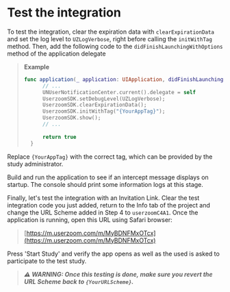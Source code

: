 # Test the integration

To test the integration, clear the expiration data with `clearExpirationData` and set the log level to `UZLogVerbose`, right before calling the `initWithTag` method. Then, add the following code to the `didFinishLaunchingWithOptions` method of the application delegate

>**Example**
>```swift
>func application(_ application: UIApplication, didFinishLaunchingWithOptions launchOptions: [UIApplicationLaunchOptionsKey: Any]?) -> Bool {
>       // ...
>       UNUserNotificationCenter.current().delegate = self
>       UserzoomSDK.setDebugLevel(UZLogVerbose);
>       UserzoomSDK.clearExpirationData();
>       UserzoomSDK.initWithTag("{YourAppTag}");
>       UserzoomSDK.show();
>       // ... 
>  
>       return true
>   }
>```

Replace `{YourAppTag}` with the correct tag, which can be provided by the study administrator.

Build and run the application to see if an intercept message displays on startup. The console should print some information logs at this stage.

Finally, let's test the integration with an Invitation Link. Clear the test integration code you just added, return to the Info tab of the project and change the URL Scheme added in Step 4 to `userzoomC4A1`. Once the application is running, open this URL using Safari browser:

> [https://m.userzoom.com/m/MyBDNFMxOTcx](https://m.userzoom.com/m/MyBDNFMxOTcx)

Press 'Start Study' and verify the app opens as well as the used is asked to participate to the test study.

>***⚠️ WARNING: Once this testing is done, make sure you revert the URL Scheme back to `{YourURLScheme}`.***
